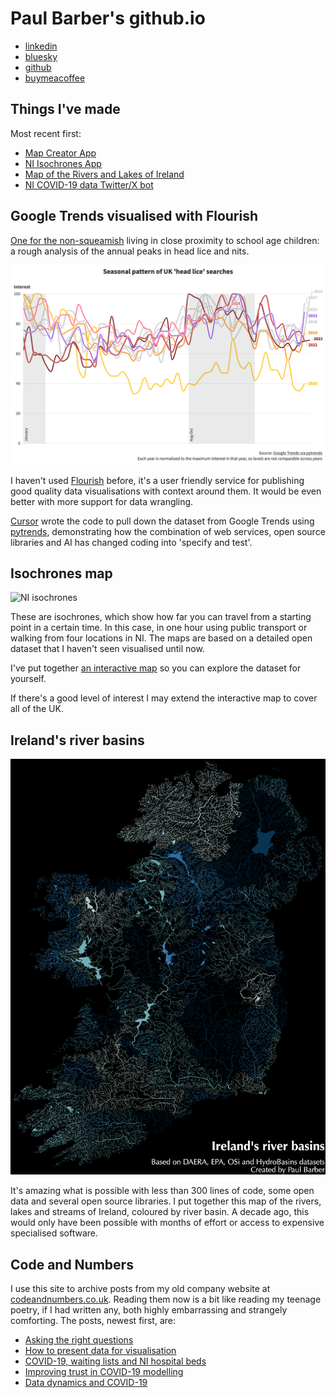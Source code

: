 # Paul Barber's github.io

* [linkedin](https://www.linkedin.com/in/pauljbarber/)
* [bluesky](https://bsky.app/profile/paulbarber.bsky.social)
* [github](https://github.com/pbarber)
* [buymeacoffee](https://buymeacoffee.com/pbarber)

## Things I've made

Most recent first:

* [Map Creator App](https://pbarber.github.io/map-creator-app/)
* [NI Isochrones App](https://pbarber.github.io/ni-travel-app/)
* [Map of the Rivers and Lakes of Ireland](https://github.com/pbarber/river-maps/blob/master/README.md)
* [NI COVID-19 data Twitter/X bot](https://twitter.com/ni_covid19_data)

## Google Trends visualised with Flourish

[One for the non-squeamish](https://public.flourish.studio/story/2630542/) living in close proximity to school age children: a rough analysis of the annual peaks in head lice and nits.

![Head lice seasonal trends from Google Trends](head-lice-google-trends-seasonal.png)

I haven't used [Flourish](https://public.flourish.studio/story/2630542/) before, it's a user friendly service for publishing good quality data visualisations with context around them. It would be even better with more support for data wrangling.

[Cursor](https://cursor.com/) wrote the code to pull down the dataset from Google Trends using [pytrends](https://github.com/GeneralMills/pytrends), demonstrating how the combination of web services, open source libraries and AI has changed coding into 'specify and test'.

## Isochrones map

![NI isochrones](https://pbarber.github.io/ni-travel-app/ni-travel-maps.png)

These are isochrones, which show how far you can travel from a starting point in a certain time. In this case, in one hour using public transport or walking from four locations in NI. The maps are based on a detailed open dataset that I haven't seen visualised until now.

I've put together [an interactive map](https://pbarber.github.io/ni-travel-app/) so you can explore the dataset for yourself.

If there's a good level of interest I may extend the interactive map to cover all of the UK.

## Ireland's river basins

![Ireland's river basins](ie_rivers_lakes-Hokusai2-7.png)

It's amazing what is possible with less than 300 lines of code, some open data and several open source libraries. I put together this map of the rivers, lakes and streams of Ireland, coloured by river basin. A decade ago, this would only have been possible with months of effort or access to expensive specialised software.

## Code and Numbers

I use this site to archive posts from my old company website at [codeandnumbers.co.uk](codeandnumbers/README.md). Reading them now is a bit like reading my teenage poetry, if I had written any, both highly embarrassing and strangely comforting. The posts, newest first, are:

* [Asking the right questions](codeandnumbers/asking-the-right-questions.md)
* [How to present data for visualisation](codeandnumbers/how-to-present-data-for-visualisation.md)
* [COVID-19, waiting lists and NI hospital beds](codeandnumbers/covid-19-waiting-lists-and-ni-hospital-beds.md)
* [Improving trust in COVID-19 modelling](codeandnumbers/improving-trust-in-covid-19-modelling.md)
* [Data dynamics and COVID-19](codeandnumbers/data-dynamics-and-covid-19.md)
